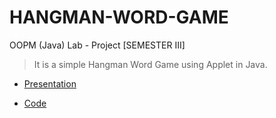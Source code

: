 # HANGMAN-WORD-GAME
 
 OOPM (Java) Lab - Project [SEMESTER III]
 
 >It is a simple Hangman Word Game using Applet in Java.
 
  - [Presentation](http://dx.doi.org/10.13140/RG.2.2.26806.22082)
  
  - [Code](http://dx.doi.org/10.13140/RG.2.2.20095.33446)
